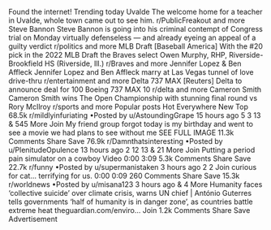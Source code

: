 Found the internet!
Trending today
Uvalde
The welcome home for a teacher in Uvalde, whole town came out to see him.
r/PublicFreakout and more
Steve Bannon
Steve Bannon is going into his criminal contempt of Congress trial on Monday virtually defenseless — and already eyeing an appeal of a guilty verdict
r/politics and more
MLB Draft
[Baseball America] With the #20 pick in the 2022 MLB Draft the Braves select Owen Murphy, RHP, Riverside-Brookfield HS (Riverside, Ill.)
r/Braves and more
Jennifer Lopez & Ben Affleck
Jennifer Lopez and Ben Affleck marry at Las Vegas tunnel of love drive-thru
r/entertainment and more
Delta 737 MAX
[Reuters] Delta to announce deal for 100 Boeing 737 MAX 10
r/delta and more
Cameron Smith
Cameron Smith wins The Open Championship with stunning final round vs Rory McIlroy
r/sports and more
Popular posts
Hot
Everywhere
New
Top
68.5k
r/mildlyinfuriating
•Posted by
u/AstoundingGrape
15 hours ago
5
3
13
& 545 More
Join
My friend group forgot today is my birthday and went to see a movie we had plans to see without me
SEE FULL IMAGE
11.3k Comments
Share
Save
76.9k
r/Damnthatsinteresting
•Posted by
u/PlenitudeOpulence
13 hours ago
2
12
13
& 21 More
Join
Putting a period pain simulator on a cowboy
Video
0:00
3:09
5.3k Comments
Share
Save
22.7k
r/funny
•Posted by
u/supermanistaken
3 hours ago
2
2
Join
curious for cat... terrifying for us.
0:00
0:09
260 Comments
Share
Save
15.3k
r/worldnews
•Posted by
u/misana123
3 hours ago
& 4 More
Humanity faces ‘collective suicide’ over climate crisis, warns UN chief | António Guterres tells governments ‘half of humanity is in danger zone’, as countries battle extreme heat
theguardian.com/enviro...
Join
1.2k Comments
Share
Save
Advertisement